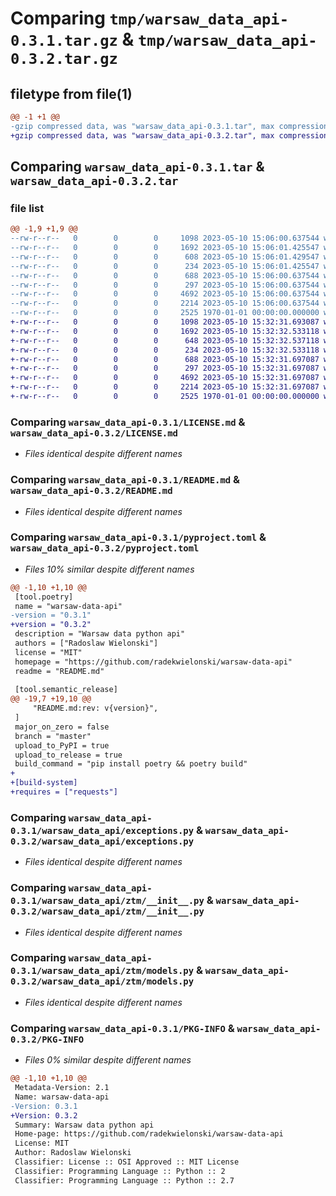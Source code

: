 # Comparing `tmp/warsaw_data_api-0.3.1.tar.gz` & `tmp/warsaw_data_api-0.3.2.tar.gz`

## filetype from file(1)

```diff
@@ -1 +1 @@
-gzip compressed data, was "warsaw_data_api-0.3.1.tar", max compression
+gzip compressed data, was "warsaw_data_api-0.3.2.tar", max compression
```

## Comparing `warsaw_data_api-0.3.1.tar` & `warsaw_data_api-0.3.2.tar`

### file list

```diff
@@ -1,9 +1,9 @@
--rw-r--r--   0        0        0     1098 2023-05-10 15:06:00.637544 warsaw_data_api-0.3.1/LICENSE.md
--rw-r--r--   0        0        0     1692 2023-05-10 15:06:01.425547 warsaw_data_api-0.3.1/README.md
--rw-r--r--   0        0        0      608 2023-05-10 15:06:01.429547 warsaw_data_api-0.3.1/pyproject.toml
--rw-r--r--   0        0        0      234 2023-05-10 15:06:01.425547 warsaw_data_api-0.3.1/warsaw_data_api/__init__.py
--rw-r--r--   0        0        0      688 2023-05-10 15:06:00.637544 warsaw_data_api-0.3.1/warsaw_data_api/exceptions.py
--rw-r--r--   0        0        0      297 2023-05-10 15:06:00.637544 warsaw_data_api-0.3.1/warsaw_data_api/session.py
--rw-r--r--   0        0        0     4692 2023-05-10 15:06:00.637544 warsaw_data_api-0.3.1/warsaw_data_api/ztm/__init__.py
--rw-r--r--   0        0        0     2214 2023-05-10 15:06:00.637544 warsaw_data_api-0.3.1/warsaw_data_api/ztm/models.py
--rw-r--r--   0        0        0     2525 1970-01-01 00:00:00.000000 warsaw_data_api-0.3.1/PKG-INFO
+-rw-r--r--   0        0        0     1098 2023-05-10 15:32:31.693087 warsaw_data_api-0.3.2/LICENSE.md
+-rw-r--r--   0        0        0     1692 2023-05-10 15:32:32.533118 warsaw_data_api-0.3.2/README.md
+-rw-r--r--   0        0        0      648 2023-05-10 15:32:32.537118 warsaw_data_api-0.3.2/pyproject.toml
+-rw-r--r--   0        0        0      234 2023-05-10 15:32:32.533118 warsaw_data_api-0.3.2/warsaw_data_api/__init__.py
+-rw-r--r--   0        0        0      688 2023-05-10 15:32:31.697087 warsaw_data_api-0.3.2/warsaw_data_api/exceptions.py
+-rw-r--r--   0        0        0      297 2023-05-10 15:32:31.697087 warsaw_data_api-0.3.2/warsaw_data_api/session.py
+-rw-r--r--   0        0        0     4692 2023-05-10 15:32:31.697087 warsaw_data_api-0.3.2/warsaw_data_api/ztm/__init__.py
+-rw-r--r--   0        0        0     2214 2023-05-10 15:32:31.697087 warsaw_data_api-0.3.2/warsaw_data_api/ztm/models.py
+-rw-r--r--   0        0        0     2525 1970-01-01 00:00:00.000000 warsaw_data_api-0.3.2/PKG-INFO
```

### Comparing `warsaw_data_api-0.3.1/LICENSE.md` & `warsaw_data_api-0.3.2/LICENSE.md`

 * *Files identical despite different names*

### Comparing `warsaw_data_api-0.3.1/README.md` & `warsaw_data_api-0.3.2/README.md`

 * *Files identical despite different names*

### Comparing `warsaw_data_api-0.3.1/pyproject.toml` & `warsaw_data_api-0.3.2/pyproject.toml`

 * *Files 10% similar despite different names*

```diff
@@ -1,10 +1,10 @@
 [tool.poetry]
 name = "warsaw-data-api"
-version = "0.3.1"
+version = "0.3.2"
 description = "Warsaw data python api"
 authors = ["Radoslaw Wielonski"]
 license = "MIT"
 homepage = "https://github.com/radekwielonski/warsaw-data-api"
 readme = "README.md"
 
 [tool.semantic_release]
@@ -19,7 +19,10 @@
     "README.md:rev: v{version}",
 ]
 major_on_zero = false
 branch = "master"
 upload_to_PyPI = true
 upload_to_release = true
 build_command = "pip install poetry && poetry build"
+
+[build-system]
+requires = ["requests"]
```

### Comparing `warsaw_data_api-0.3.1/warsaw_data_api/exceptions.py` & `warsaw_data_api-0.3.2/warsaw_data_api/exceptions.py`

 * *Files identical despite different names*

### Comparing `warsaw_data_api-0.3.1/warsaw_data_api/ztm/__init__.py` & `warsaw_data_api-0.3.2/warsaw_data_api/ztm/__init__.py`

 * *Files identical despite different names*

### Comparing `warsaw_data_api-0.3.1/warsaw_data_api/ztm/models.py` & `warsaw_data_api-0.3.2/warsaw_data_api/ztm/models.py`

 * *Files identical despite different names*

### Comparing `warsaw_data_api-0.3.1/PKG-INFO` & `warsaw_data_api-0.3.2/PKG-INFO`

 * *Files 0% similar despite different names*

```diff
@@ -1,10 +1,10 @@
 Metadata-Version: 2.1
 Name: warsaw-data-api
-Version: 0.3.1
+Version: 0.3.2
 Summary: Warsaw data python api
 Home-page: https://github.com/radekwielonski/warsaw-data-api
 License: MIT
 Author: Radoslaw Wielonski
 Classifier: License :: OSI Approved :: MIT License
 Classifier: Programming Language :: Python :: 2
 Classifier: Programming Language :: Python :: 2.7
```

